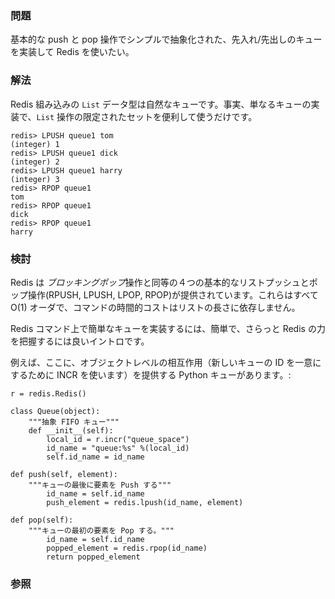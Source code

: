 ### 問題

基本的な push と pop 操作でシンプルで抽象化された、先入れ/先出しのキューを実装して Redis を使いたい。

### 解法

Redis 組み込みの `List` データ型は自然なキューです。事実、単なるキューの実装で、`List` 操作の限定されたセットを便利して使うだけです。

	redis> LPUSH queue1 tom
	(integer) 1
	redis> LPUSH queue1 dick
	(integer) 2
	redis> LPUSH queue1 harry
	(integer) 3
	redis> RPOP queue1
	tom
	redis> RPOP queue1
	dick
	redis> RPOP queue1
	harry


### 検討

Redis は *ブロッキングポップ*操作と同等の４つの基本的なリストプッシュとポップ操作(RPUSH, LPUSH, LPOP, RPOP)が提供されています。これらはすべて O(1) オーダで、コマンドの時間的コストはリストの長さに依存しません。

Redis コマンド上で簡単なキューを実装するには、簡単で、さらっと Redis の力を把握するには良いイントロです。

例えば、ここに、オブジェクトレベルの相互作用（新しいキューの ID を一意にするために INCR を使います）を提供する Python キューがあります。: 

    r = redis.Redis()

    class Queue(object):
        """抽象 FIFO キュー"""
        def __init__(self):
            local_id = r.incr("queue_space")
            id_name = "queue:%s" %(local_id)
            self.id_name = id_name
 
    def push(self, element):
        """キューの最後に要素を Push する""" 
            id_name = self.id_name
            push_element = redis.lpush(id_name, element)
 
    def pop(self):
        """キューの最初の要素を Pop する。"""
            id_name = self.id_name
            popped_element = redis.rpop(id_name)
            return popped_element


### 参照

